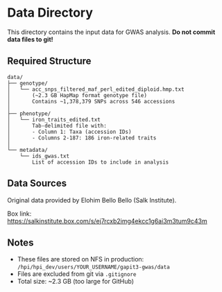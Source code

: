 # Data Directory

This directory contains the input data for GWAS analysis. **Do not commit data files to git!**

## Required Structure

```
data/
├── genotype/
│   └── acc_snps_filtered_maf_perl_edited_diploid.hmp.txt
│       (~2.3 GB HapMap format genotype file)
│       Contains ~1,378,379 SNPs across 546 accessions
│
├── phenotype/
│   └── iron_traits_edited.txt
│       Tab-delimited file with:
│       - Column 1: Taxa (accession IDs)
│       - Columns 2-187: 186 iron-related traits
│
└── metadata/
    └── ids_gwas.txt
        List of accession IDs to include in analysis
```

## Data Sources

Original data provided by Elohim Bello Bello (Salk Institute).

Box link: https://salkinstitute.box.com/s/ej7rcxb2img4ekcc1g6ai3m3tum9c43m

## Notes

- These files are stored on NFS in production: `/hpi/hpi_dev/users/YOUR_USERNAME/gapit3-gwas/data`
- Files are excluded from git via `.gitignore`
- Total size: ~2.3 GB (too large for GitHub)
